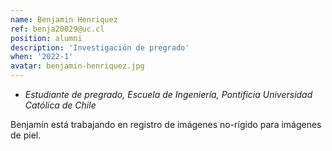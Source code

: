 ```yaml
---
name: Benjamin Henriquez
ref: benja20029@uc.cl
position: alumni
description: 'Investigación de pregrado'
when: '2022-1'
avatar: benjamin-henriquez.jpg
---
```


- _Estudiante de pregrado, Escuela de Ingeniería, Pontificia Universidad Católica de Chile_

Benjamín está trabajando en registro de imágenes no-rígido para imágenes de piel. 